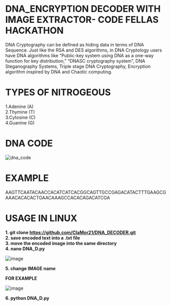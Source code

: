 # DNA_ENCRYPTION DECODER WITH IMAGE EXTRACTOR- CODE FELLAS HACKATHON 
DNA Cryptography can be defined as hiding data in terms of DNA Sequence. Just like the RSA and DES algorithms, in DNA Cryptology users have DNA algorithms like “Public-key system using DNA as a one-way function for key distribution,” “DNASC cryptography system”, DNA Steganography Systems, Triple stage DNA Cryptography, Encryption algorithm inspired by DNA and Chaotic computing. <br>

# TYPES OF NITROGEOUS <br>
1.Adenine (A) <br>
2.Thymine (T) <br>
3.Cytosine (C) <br>
4.Guanine (G) <br>

# DNA CODE

![dna_code](https://user-images.githubusercontent.com/118982205/208177736-7ff14c62-0d28-4b4e-b19d-6644f23124ed.jpg) <br>

# EXAMPLE
AAGTTCAATACAACCACATCATCACGGCAGTTGCCGAGACATACTTTGAAGCGAAACACACACTGAACAAAGCCACACAGACATCGA <br>

# USAGE IN LINUX
**1. git clone https://github.com/ClaMor21/DNA_DECODER.git** <br>
**2. save encoded text into a .txt file** <br>
**3. move the encoded image into the same directory** <br>
**4. nano DNA_D.py** <br>
  
  ![image](https://user-images.githubusercontent.com/118982205/208194731-1f84a27a-8527-42f7-85b4-8dcd8824e60d.png) <br>

**5. change  IMAGE name <Enter image name>**
  
  **FOR EXAMPLE** <br>
  
  ![image](https://user-images.githubusercontent.com/118982205/208228365-f0e9d0d9-e60f-46f5-8e38-d9b58d1aea88.png) <br>
  
**6. python DNA_D.py**
